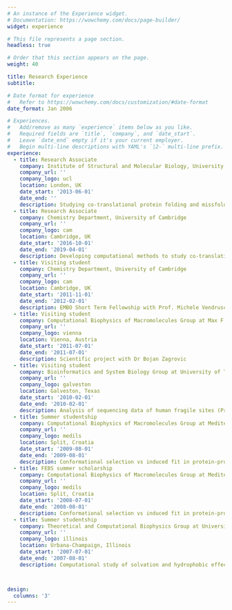 ```yaml
---
# An instance of the Experience widget.
# Documentation: https://wowchemy.com/docs/page-builder/
widget: experience

# This file represents a page section.
headless: true

# Order that this section appears on the page.
weight: 40

title: Research Experience
subtitle:

# Date format for experience
#   Refer to https://wowchemy.com/docs/customization/#date-format
date_format: Jan 2006

# Experiences.
#   Add/remove as many `experience` items below as you like.
#   Required fields are `title`, `company`, and `date_start`.
#   Leave `date_end` empty if it's your current employer.
#   Begin multi-line descriptions with YAML's `|2-` multi-line prefix.
experience:
  - title: Research Associate
    company: Institute of Structural and Molecular Biology, University College London
    company_url: ''
    company_logo: ucl
    location: London, UK
    date_start: '2013-06-01'
    date_end: ''
    description: Studying co-translational protein folding and missfolding (Prof. John Christodoulou group)
  - title: Research Associate
    company: Chemistry Department, University of Cambridge
    company_url: ''
    company_logo: cam
    location: Cambridge, UK
    date_start: '2016-10-01'
    date_end: '2019-04-01'
    description: Developing computational methods to study co-translational protein folding (Prof. Michele Vendruscolo group)
  - title: Visiting student
    company: Chemistry Department, University of Cambridge
    company_url: ''
    company_logo: cam
    location: Cambridge, UK
    date_start: '2011-11-01'
    date_end: '2012-02-01'
    description: EMBO Short Term Fellowship with Prof. Michele Vendruscolo
  - title: Visiting student
    company: Computational Biophysics of Macromolecules Group at Max F. Perutz Laboratories
    company_url: ''
    company_logo: vienna
    location: Vienna, Austria
    date_start: '2011-07-01'
    date_end: '2011-07-01'
    description: Scientific project with Dr Bojan Zagrovic
  - title: Visiting student
    company: Bioinformatics and System Biology Group at University of Texas Medical Branch at Galveston
    company_url: ''
    company_logo: galveston
    location: Galveston, Texas
    date_start: '2010-02-01'
    date_end: '2010-02-01'
    description: Analysis of sequencing data of human fragile sites (Prof. Maga Rowicka)
  - title: Summer studentship
    company: Computational Biophysics of Macromolecules Group at Mediterranean Institute for Life Sciences
    company_url: ''
    company_logo: medils
    location: Split, Croatia
    date_start: '2009-08-01'
    date_end: '2009-08-01'
    description: Conformational selection vs induced fit in protein-protein binding (Dr Bojan Zagrovic)
  - title: FEBS summer scholarship
    company: Computational Biophysics of Macromolecules Group at Mediterranean Institute for Life Sciences
    company_url: ''
    company_logo: medils
    location: Split, Croatia
    date_start: '2008-07-01'
    date_end: '2008-08-01'
    description: Conformational selection vs induced fit in protein-protein binding (Dr Bojan Zagrovic)
  - title: Summer studentship
    company: Theoretical and Computational Biophysics Group at University of Illinois in Urbana-Champaign
    company_url: ''
    company_logo: illinois
    location: Urbana-Champaign, Illinois
    date_start: '2007-07-01'
    date_end: '2007-08-01'
    description: Computational study of solvation and hydrophobic effect around a simple molecular compound (Prof. Klaus Schulten)



design:
  columns: '3'
---
```

